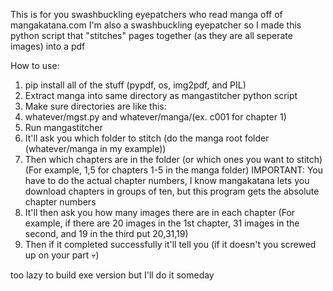 This is for you swashbuckling eyepatchers who read manga off of mangakatana.com
I'm also a swashbuckling eyepatcher so I made this python script that "stitches" pages together (as they are all seperate images) into a pdf

How to use:
  1. pip install all of the stuff (pypdf, os, img2pdf, and PIL)
  2. Extract manga into same directory as mangastitcher python script
  3. Make sure directories are like this:
  4. whatever/mgst.py and whatever/manga/(ex. c001 for chapter 1)
  5. Run mangastitcher
  7. It'll ask you which folder to stitch (do the manga root folder (whatever/manga in my example))
  8. Then which chapters are in the folder (or which ones you want to stitch) (For example, 1,5 for chapters 1-5 in the manga folder) IMPORTANT: You have to do the actual chapter numbers, I know mangakatana lets you download chapters in groups of ten, but this program gets the absolute chapter numbers
  9. It'll then ask you how many images there are in each chapter (For example, if there are 20 images in the 1st chapter, 31 images in the second, and 19 in the third put 20,31,19)
  10. Then if it completed successfully it'll tell you (if it doesn't you screwed up on your part 💀)

too lazy to build exe version but I'll do it someday
